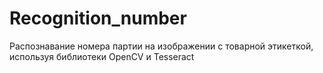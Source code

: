 # Recognition_number
Распознавание номера партии на изображении с товарной этикеткой, используя библиотеки OpenCV и Tesseract
